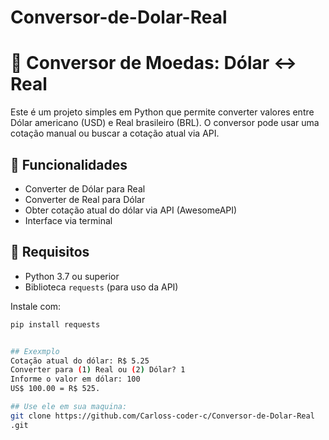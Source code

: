 # Conversor-de-Dolar-Real
# 💱 Conversor de Moedas: Dólar ↔ Real

Este é um projeto simples em Python que permite converter valores entre Dólar americano (USD) e Real brasileiro (BRL). O conversor pode usar uma cotação manual ou buscar a cotação atual via API.

## 🚀 Funcionalidades

- Converter de Dólar para Real
- Converter de Real para Dólar
- Obter cotação atual do dólar via API (AwesomeAPI)
- Interface via terminal

## 🧰 Requisitos

- Python 3.7 ou superior
- Biblioteca `requests` (para uso da API)

Instale com:

```bash
pip install requests


## Exexmplo
Cotação atual do dólar: R$ 5.25
Converter para (1) Real ou (2) Dólar? 1
Informe o valor em dólar: 100
US$ 100.00 = R$ 525.

## Use ele em sua maquina:
git clone https://github.com/Carloss-coder-c/Conversor-de-Dolar-Real
.git


